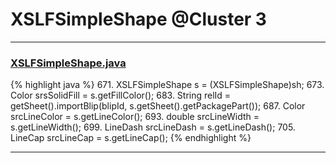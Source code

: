 # XSLFSimpleShape @Cluster 3

***

### [XSLFSimpleShape.java](https://searchcode.com/codesearch/view/97406763/)
{% highlight java %}
671. XSLFSimpleShape s = (XSLFSimpleShape)sh;
673. Color srsSolidFill = s.getFillColor();
683.     String relId = getSheet().importBlip(blipId, s.getSheet().getPackagePart());
687. Color srcLineColor = s.getLineColor();
693. double srcLineWidth = s.getLineWidth();
699. LineDash srcLineDash = s.getLineDash();
705. LineCap srcLineCap = s.getLineCap();
{% endhighlight %}

***

